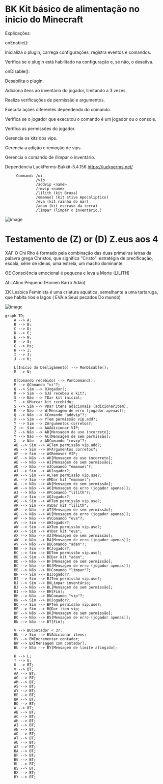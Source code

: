 # BK Kit básico de alimentação no inicio do Minecraft

Explicações:

onEnable():

Inicializa o plugin, carrega configurações, registra eventos e comandos.

Verifica se o plugin está habilitado na configuração e, se não, o desativa.

onDisable():

Desabilita o plugin.

Adiciona itens ao inventário do jogador, limitando a 3 vezes.

Realiza verificações de permissão e argumentos.

Executa ações diferentes dependendo do comando.

Verifica se o jogador que executou o comando é um jogador ou o console.

Verifica as permissões do jogador.

Gerencia os kits dos vips.

Gerencia a adição e remoção de vips.

Gerencia o comando de /limpar o inventário.



Dependencia LuckPerms-Bukkit-5.4.156 https://luckperms.net/

         Command: /oi
                  /vip
                  /addvip <name>
                  /rmvip <name>
                  /lilith (kit Bruxa)
                  /emanuel (kit stive Apocaliptico)
                  /eva (kit rainha do mar)
                  /adan (kit escravo da terra)
                  /limpar (limpar o inventário.)

![image](https://github.com/user-attachments/assets/53654929-c8c6-496d-8387-777ece188616)


# Testamento de (Z) or (D) Z.eus aos 4

XAΓ O Chi Rho é formado pela combinação das duas primeiras letras da palavra grega Christos, 
que significa "Cristo".  estratégia de precificação, escala, série de ideias,  uma estrela, um macho dominante


ΘΕ Consciência emocional é pequena e leva a Morte (LILITH)


ΔΙ LAtino Pequeno (Homen Barro Adão)


ΣΚ Lesbica Feminista é uma criatura aquática, semelhante a uma tartaruga, que habita rios e lagos ( EVA e Seus pecados Do mundo)

![image](https://github.com/user-attachments/assets/5a6795d7-de8a-4000-8003-b51297295103)

```mermaid
graph TD;
    A --> A;
    B --> B;
    C --> D;
    D --> E;
    E --> N;
    E --> S;
    G --> Hs;
    H --> I;
    I --> J;
    J --> K;

    L[Início do Desligamento] --> MonDisable();
    M --> N;

    O[Comando recebido] --> PonCommand();
    P --> QComando "oi"?;
    Q --> Sim --> RJogador?;
    R --> Sim --> SJá recebeu o kit?;
    S --> Não --> TDar kit inicial;
    T --> UMarcar kit recebido;
    S --> Sim --> VDar itens adicionais (adicionarItem);
    R --> Não --> W[Mensagem de erro (jogador apenas)];
    Q --> Não --> XComando "addvip"?;
    X --> Sim --> YTem permissão vip.add?;
    Y --> Sim --> ZArgumentos corretos?;
    Z ->- Sim --> AAAdicionar VIP;
    Z --> Não --> AB[Mensagem de uso incorreto];
    Y --> Não --> AC[Mensagem de sem permissão];
    X --> Não --> ADComando "rmvip"?;
    AD --> Sim --> AETem permissão vip.add?;
    AE --> Sim --> AFArgumentos corretos?;
    AF --> Sim --> AGRemover VIP;
    AF --> Não --> AH[Mensagem de uso incorreto];
    AE --> Não --> AI[Mensagem de sem permissão];
    AD --> Não --> AJComando "emanuel"?;
    AJ --> Sim --> AKJogador?;
    AK --> Sim --> ALTem permissão vip.use?;
    AL --> Sim --> AMDar kit "emanuel";
    AL --> Não --> AN[Mensagem de sem permissão];
    AK --> Não --> AO[Mensagem de erro (jogador apenas)];
    AJ --> Não --> APComando "lilith"?;
    AP --> Sim --> AQJogador?;
    AQ --> Sim --> ARTem permissão vip.use?;
    AR --> Sim --> ASDar kit "lilith";
    AR --> Não --> AT[Mensagem de sem permissão];
    AQ --> Não --> AU[Mensagem de erro (jogador apenas)];
    AP --> Não --> AVComando "eva"?;
    AV --> Sim --> AWJogador?;
    AW --> Sim --> AXTem permissão vip.use?;
    AX --> Sim --> AYDar kit "eva";
    AX --> Não --> AZ[Mensagem de sem permissão];
    AW --> Não --> BA[Mensagem de erro (jogador apenas)];
    AV --> Não --> BBComando "adan"?;
    BB --> Sim --> BCJogador?;
    BC --> Sim --> BDTem permissão vip.use?;
    BD --> Sim --> BEDar kit "adan";
    BD --> Não --> BF[Mensagem de sem permissão];
    BC --> Não --> BG[Mensagem de erro (jogador apenas)];
    BB --> Não --> BHComando "limpar"?;
    BH --> Sim --> BIJogador?;
    BI --> Sim --> BJTem permissão vip.use?;
    BJ --> Sim --> BKLimpar inventário;
    BJ --> Não --> BL[Mensagem de sem permissão];
    BI --> Não --> BM[Fim];
    BH --> Não --> BNComando "vip"?;
    BN --> Sim --> BOJogador?;
    BO --> Sim --> BPTem permissão vip.use?;
    BP --> Sim --> BQDar item vip;
    BP --> Não --> BR[Mensagem de sem permissão];
    BO --> Não --> BS[Mensagem de erro (jogador apenas)];
    BN --> Não --> BT[Fim];

    V --> BUcontador < 3?;
    BU --> Sim --> BVAdicionar itens;
    BV --> BWIncrementar contador;
    BW --> BX[Mensagem com contador];
    BU --> Não --> BY[Mensagem de limite atingido];

    K --> L;
    T --> U;
    U --> BT;
    V --> BT;
    AA --> BT;
    AG --> BT;
    AM --> BT;
    AS --> BT;
    AY --> BT;
    BE --> BT;
    BK --> BT;
    BQ --> BT;
    W --> BT;
    AB --> BT;
    AC --> BT;
    AH --> BT;
    AI --> BT;
    AN --> BT;
    AO --> BT;
    AT --> BT;
    AU --> BT;
    AZ --> BT;
    BA --> BT;
    BF --> BT;
    BG --> BT;
    BL --> BT;
    BS --> BT;
    BX --> BT;
    BY --> BT;
```

